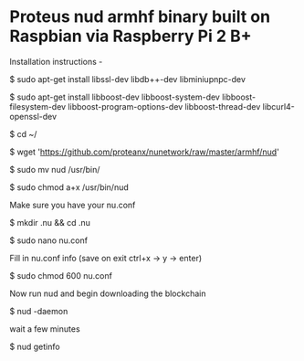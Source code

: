 # Proteus nud armhf binary built on Raspbian via Raspberry Pi 2 B+ 

Installation instructions -

$ sudo apt-get install libssl-dev libdb++-dev libminiupnpc-dev

$ sudo apt-get install libboost-dev libboost-system-dev libboost-filesystem-dev libboost-program-options-dev libboost-thread-dev libcurl4-openssl-dev

$ cd ~/

$ wget 'https://github.com/proteanx/nunetwork/raw/master/armhf/nud'

$ sudo mv nud /usr/bin/

$ sudo chmod a+x /usr/bin/nud


Make sure you have your nu.conf 

$ mkdir .nu && cd .nu

$ sudo nano nu.conf

Fill in nu.conf info (save on exit ctrl+x -> y -> enter)

$ sudo chmod 600 nu.conf

Now run nud and begin downloading the blockchain

$ nud -daemon

wait a few minutes

$ nud getinfo




